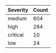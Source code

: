 | Severity | Count |
|----------|-------|
| medium | 604 |
| high | 284 |
| critical | 10 |
| low | 24 |